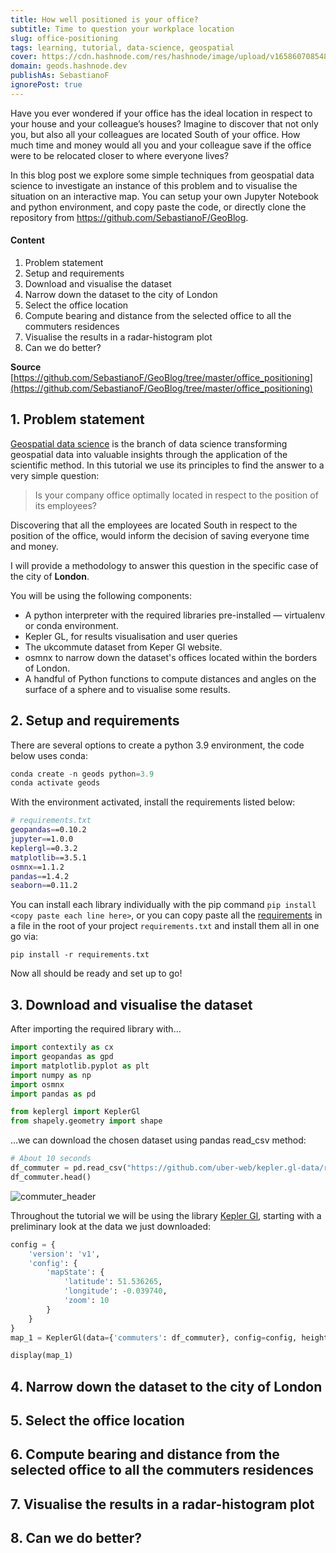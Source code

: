 ```yaml
---
title: How well positioned is your office?
subtitle: Time to question your workplace location
slug: office-positioning
tags: learning, tutorial, data-science, geospatial
cover: https://cdn.hashnode.com/res/hashnode/image/upload/v1658607085481/7KbyixY8x.png?auto=compress
domain: geods.hashnode.dev
publishAs: SebastianoF 
ignorePost: true
---
```





Have you ever wondered if your office has the ideal location in respect to your house and your colleague’s houses? Imagine to discover that not only you, but also all your colleagues are located South of your office. How much time and money would all you and your colleague save if the office were to be relocated closer to where everyone lives?

In this blog post we explore some simple techniques from geospatial data science to investigate an instance of this problem and to visualise the situation on an interactive map. You can setup your own Jupyter Notebook and python environment, and copy paste the code, or directly clone the repository from https://github.com/SebastianoF/GeoBlog.

#### Content
1. Problem statement
2. Setup and requirements
3. Download and visualise the dataset
4. Narrow down the dataset to the city of London
5. Select the office location
6. Compute bearing and distance from the selected office to all the commuters residences
7. Visualise the results in a radar-histogram plot
8. Can we do better?


**Source** [https://github.com/SebastianoF/GeoBlog/tree/master/office_positioning](https://github.com/SebastianoF/GeoBlog/tree/master/office_positioning)

## 1. Problem statement

[Geospatial data science](https://geographicdata.science/book/intro.html) is the branch of data science transforming geospatial data into valuable insights through the application of the scientific method. In this tutorial we use its principles to find the answer to a very simple question:

> Is your company office optimally located in respect to the position of its employees?

Discovering that all the employees are located South in respect to the position of the office, would inform the decision of saving everyone time and money.

I will provide a methodology to answer this question in the specific case of the city of **London**.

You will be using the following components:

- A python interpreter with the required libraries pre-installed — virtualenv or conda environment.
- Kepler GL, for results visualisation and user queries
- The ukcommute dataset from Keper Gl website.
- osmnx to narrow down the dataset's offices located within the borders of London.
- A handful of Python functions to compute distances and angles on the surface of a sphere and to visualise some results.

## 2. Setup and requirements

There are several options to create a python 3.9 environment, the code below uses conda:

```python 
conda create -n geods python=3.9
conda activate geods
```

With the environment activated, install the requirements listed below:

```bash
# requirements.txt
geopandas==0.10.2
jupyter==1.0.0
keplergl==0.3.2
matplotlib==3.5.1
osmnx==1.1.2
pandas==1.4.2
seaborn==0.11.2
```

You can install each library individually with the pip command `pip install <copy paste each line here>`, or you can copy paste all the [requirements](https://note.nkmk.me/en/python-pip-install-requirements/) in a file in the root of your project `requirements.txt` and install them all in one go via:

```
pip install -r requirements.txt
```

Now all should be ready and set up to go!

## 3. Download and visualise the dataset

After importing the required library with…

```python
import contextily as cx
import geopandas as gpd
import matplotlib.pyplot as plt
import numpy as np
import osmnx
import pandas as pd

from keplergl import KeplerGl
from shapely.geometry import shape
```

...we can download the chosen dataset using pandas read_csv method:

```python
# About 10 seconds
df_commuter = pd.read_csv("https://github.com/uber-web/kepler.gl-data/raw/master/ukcommute/data.csv")
df_commuter.head()
```

![commuter_header](https://cdn.hashnode.com/res/hashnode/image/upload/v1658607781882/BRclpOr_4.png?auto=compress)

Throughout the tutorial we will be using the library [Kepler Gl](https://kepler.gl/), starting with a preliminary look at the data we just downloaded:

```python 
config = {
    'version': 'v1',
    'config': {
        'mapState': {
            'latitude': 51.536265,
            'longitude': -0.039740,
            'zoom': 10
        }
    }
}
map_1 = KeplerGl(data={'commuters': df_commuter}, config=config, height=800)

display(map_1)
```




## 4. Narrow down the dataset to the city of London
## 5. Select the office location
## 6. Compute bearing and distance from the selected office to all the commuters residences
## 7. Visualise the results in a radar-histogram plot
## 8. Can we do better?

